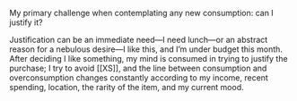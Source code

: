 My primary challenge when contemplating any new consumption: can I justify it?

Justification can be an immediate need—I need lunch—or an abstract reason for a nebulous desire—I like this, and I’m under budget this month. After deciding I like something, my mind is consumed in trying to justify the purchase; I try to avoid [[XS]], and the line between consumption and overconsumption changes constantly according to my income, recent spending, location, the rarity of the item, and my current mood.
